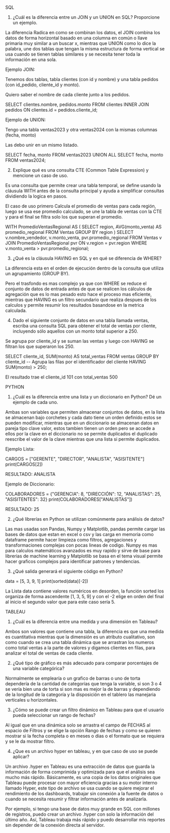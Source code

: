 SQL

1. ¿Cuál es la diferencia entre un JOIN y un UNION en SQL? Proporcione un ejemplo.

La diferencia Radica en como se combinan los datos, el JOIN combina los datos de forma horizontal basado en una columna en común o llave primaria muy similar a un buscar x, mientras que UNION como lo dice la palabra, une dos tablas que tengan la misma estructura de forma vertical se usa cuando se tienen tablas similares y se necesita tener toda la información en una sola.

Ejemplo JOIN:

Tenemos dos tablas, tabla clientes (con id y nombre) y una tabla pedidos (con id_pedido, cliente_id y monto).

Quiero saber el nombre de cada cliente junto a los pedidos.

SELECT 
    clientes.nombre,
    pedidos.monto
FROM clientes
INNER JOIN pedidos 
    ON clientes.id = pedidos.cliente_id;

Ejemplo de UNION:

Tengo una tabla ventas2023 y otra ventas2024 con la mismas columnas (fecha, monto)

Las debo unir en un mismo listado.

SELECT fecha, monto FROM ventas2023
UNION ALL
SELECT fecha, monto FROM ventas2024;

2. Explique qué es una consulta CTE (Common Table Expression) y mencione un caso de uso.

Es una consulta que permite crear una tabla temporal, se define usando la cláusula WITH antes de la consulta principal y ayuda a simplificar consultas dividiendo la logica en pasos.

El caso de uso primero Calcula el promedio de ventas para cada región, luego se usa ese promedio calculado, se une la tabla de ventas con la CTE y para el final se filtra solo los que superan el promedio.

WITH PromedioVentasRegional AS (
    SELECT
        region,
        AVG(monto_venta) AS promedio_regional
    FROM
        Ventas
    GROUP BY
        region
)
SELECT
    v.nombre_vendedor,
    v.monto_venta,
    pvr.promedio_regional
FROM
    Ventas v
JOIN
    PromedioVentasRegional pvr ON v.region = pvr.region 
WHERE
    v.monto_venta > pvr.promedio_regional; 

3. ¿Qué es la cláusula HAVING en SQL y en qué se diferencia de WHERE?

La diferencia esta en el orden de ejecución dentro de la consulta que utiliza un agrupamiento (GROUP BY).

Pero el trasfondo es mas complejo ya que con WHERE se reduce el conjunto de datos de entrada antes de que se realicen los cálculos de agregación que es lo mas pesado esto hace el proceso mas eficiente, mientras que HAVING es un filtro secundario que realiza despues de los calculos y permite resumir los resultados basandose en la metrica calculada.

4. Dado el siguiente conjunto de datos en una tabla llamada ventas, escriba una consulta SQL para obtener el total de ventas por cliente, incluyendo sólo aquellos con un monto total superior a 250.

Se agrupa por cliente_id y se suman las ventas y luego con HAVING se filtran los que superaron los 250.

SELECT
    cliente_id, 
    SUM(monto) AS total_ventas 
FROM
    ventas 
GROUP BY
    cliente_id -- Agrupa las filas por el identificador del cliente
HAVING
    SUM(monto) > 250;

El resultado trae el cliente_id 101 con total_ventas 500


PYTHON

1. ¿Cuál es la diferencia entre una lista y un diccionario en Python? Dé un ejemplo de cada uno.

Ambas son variables que permiten almacenar conjuntos de datos, en la lista se almacenan bajo corchetes y cada dato tiene un orden definido estos se pueden modificar, mientras que en un diccionario se almacenan datos en pareja tipo clave valor, estos tambien tienen un orden pero se accede a ellos por la clave en el diccionario no se permite duplicados el duplicado reescribe el valor de la clave mientras que una lista si permite duplicados.

Ejemplo Lista:

CARGOS = ["GERENTE", "DIRECTOR", "ANALISTA", "ASISITENTE"]
print(CARGOS[2]) 

RESULTADO: ANALISTA

Ejemplo de Diccionario:

COLABORADORES = {"GERENCIA": 8, "DIRECCIÓN": 12, "ANALISTAS": 25, "ASISITENTES": 32}
print(COLABORADORES["ANALISTAS"])

RESULTADO: 25

2. ¿Qué librerías en Python se utilizan comúnmente para análisis de datos?

Las mas usadas son Pandas, Numpy y Matplotlib, pandas permite cargar las bases de datos que estan en excel o csv y las carga en memoria como dataframe permite hacer limpieza como filtros, agregaciones y transformaciones complejas con pocas lineas de codigo. Numpy es mas para calculos matemáticos avanzados es muy rapido y sirve de base para librerias de machine learning y Matplotlib se basa en el tema visual permite hacer graficos complejos para identificar patrones y tendencias.

3. ¿Qué salida generará el siguiente código en Python?

data = [5, 3, 9, 1]
print(sorted(data)[-2])

La Lista data contiene valores numéricos en desorden, la función sorted los organiza de forma ascendente [1, 3, 5, 9] y con el -2 elige en orden del final al inicio el segundo valor que para este caso sería 5.


TABLEAU

1. ¿Cuál es la diferencia entre una medida y una dimensión en Tableau?

Ambos son valores que contiene una tabla, la diferencia es que una medida es cuantitativa mientras que la dimensión es un atributo cualitativo, son como cuando se crea una tabla dinámica que se arrastran los numeros como total ventas a la parte de valores y digamos clientes en filas, para analizar el total de ventas de cada cliente.

2. ¿Qué tipo de gráfico es más adecuado para comparar porcentajes de una variable categórica?

Normalmente se emplearía o un grafico de barras o uno de torta dependería de la cantidad de categorías que tenga la variable, si son 3 o 4 se vería bien una de torta si son mas es mejor la de barras y dependiendo de la longitud de la categoría y la disposición en el tablero las manejaria verticales u horizontales.

3. ¿Cómo se puede crear un filtro dinámico en Tableau para que el usuario pueda seleccionar un rango de fechas?

Al igual que en una dinámica solo se arrastra el campo de FECHAS al espacio de Filtros y se elige la opción Rango de fechas y como se quieren mostrar si la fecha completa o en meses o dias o el formato que se requiera y se le da mostrar filtro.

4. ¿Que es un archivo hyper en tableau, y en que caso de uso se puede aplicar?

Un archivo .hyper en Tableau es una extracción de datos que guarda la información de forma comprimida y optimizada para que el análisis sea mucho más rápido. Básicamente, es una copia de los datos originales que Tableau puede procesar con mayor eficiencia gracias a su motor interno llamado Hyper, este tipo de archivo se usa cuando se quiere mejorar el rendimiento de los dashboards, trabajar sin conexión a la fuente de datos o cuando se necesita resumir y filtrar información antes de analizarla.

Por ejemplo, si tengo una base de datos muy grande en SQL con millones de registros, puedo crear un archivo .hyper con solo la información del último año. Así, Tableau trabaja más rápido y puedo desarrollar mis reportes sin depender de la conexión directa al servidor.
